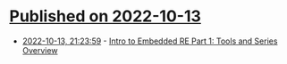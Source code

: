 # [Published on 2022-10-13](index.md)

* [2022-10-13, 21:23:59](https://lobste.rs/s/shhgtg/intro_embedded_re_part_1_tools_series) - [Intro to Embedded RE Part 1: Tools and Series Overview](https://voidstarsec.com/blog/intro-to-embedded-part-1)
